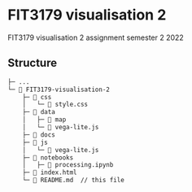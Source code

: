 # FIT3179 visualisation 2

FIT3179 visualisation 2 assignment semester 2 2022

## Structure

``` txt
├─ ...
└─ 📁 FIT3179-visualisation-2
    ├─ 📁 css
    │   └─ 📄 style.css
    ├─ 📁 data
    │   ├─ 📁 map
    │   └─ 📄 vega-lite.js
    ├─ 📁 docs
    ├─ 📁 js
    │   └─ 📄 vega-lite.js
    ├─ 📁 notebooks
    │   ├─ 📄 processing.ipynb
    ├─ 📄 index.html
    └─ 📄 README.md  // this file
```
